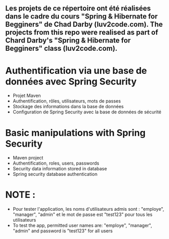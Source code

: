 ## Les projets de ce répertoire ont été réalisées dans le cadre du cours "Spring & Hibernate for Begginers" de Chad Darby (luv2code.com). The projects from this repo were realised as part of Chard Darby's "Spring & Hibernate for Begginers" class (luv2code.com).  

# Authentification via une base de données avec Spring Security  
- Projet Maven
- Authentification, rôles, utilisateurs, mots de passes
- Stockage des informations dans la base de données
- Configuration de Spring Security avec la base de données de sécurité

# Basic manipulations with Spring Security  
- Maven project
- Authentification, roles, users, passwords
- Security data information stored in database
- Spring security database authentication

# NOTE :
- Pour tester l'application, les noms d'utilisateurs admis sont : "employe", "manager", "admin" et le mot de passe est "test123" pour tous les utilisateurs
- To test the app, permitted user names are: "employe", "manager", "admin" and password is "test123" for all users
